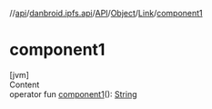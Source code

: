 //[api](../../../../index.md)/[danbroid.ipfs.api](../../../index.md)/[API](../../index.md)/[Object](../index.md)/[Link](index.md)/[component1](component1.md)



# component1  
[jvm]  
Content  
operator fun [component1](component1.md)(): [String](https://kotlinlang.org/api/latest/jvm/stdlib/kotlin/-string/index.html)  



